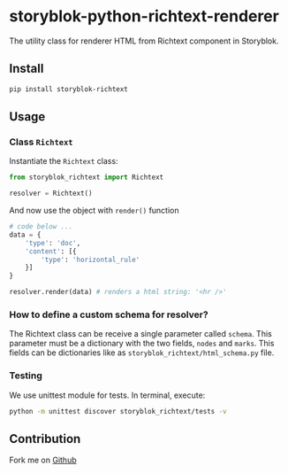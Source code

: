# storyblok-python-richtext-renderer

The utility class for renderer HTML from Richtext component in Storyblok.

## Install

```sh
pip install storyblok-richtext
```

## Usage

### Class `Richtext`

Instantiate the `Richtext` class:

```py
from storyblok_richtext import Richtext

resolver = Richtext()
```

And now use the object with `render()` function

```py
# code below ...
data = {
    'type': 'doc',
    'content': [{
        'type': 'horizontal_rule'
    }]
}

resolver.render(data) # renders a html string: '<hr />'
```

### How to define a custom schema for resolver?

The Richtext class can be receive a single parameter called `schema`. This parameter must be a dictionary with the two fields, `nodes` and `marks`. This fields can be dictionaries like as `storyblok_richtext/html_schema.py` file.

### Testing

We use unittest module for tests. In terminal, execute:

```sh
python -m unittest discover storyblok_richtext/tests -v
```

## Contribution

Fork me on [Github](https://github.com/storyblok/storyblok-python-richtext-renderer)
